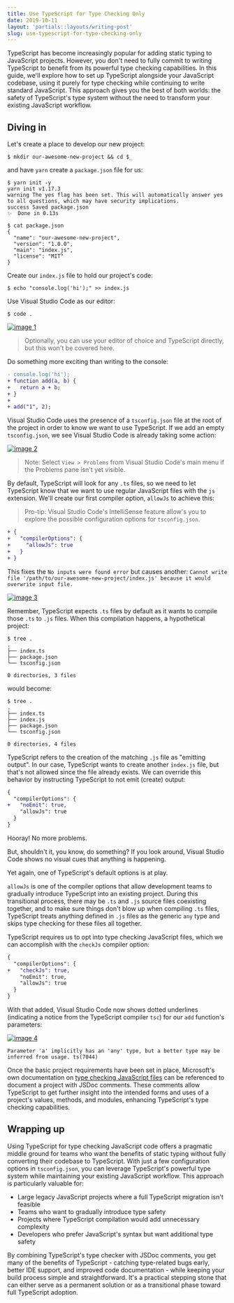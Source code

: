 ```yaml
---
title: Use TypeScript for Type Checking Only
date: 2019-10-11
layout: 'partials::layouts/writing-post'
slug: use-typescript-for-type-checking-only
---
```


TypeScript has become increasingly popular for adding static typing to JavaScript projects. However, you don't need to fully commit to writing TypeScript to benefit from its powerful type checking capabilities. In this guide, we'll explore how to set up TypeScript alongside your JavaScript codebase, using it purely for type checking while continuing to write standard JavaScript. This approach gives you the best of both worlds: the safety of TypeScript's type system without the need to transform your existing JavaScript workflow.

## Diving in

Let's create a place to develop our new project:

```
$ mkdir our-awesome-new-project && cd $_
```

and have `yarn` create a `package.json` file for us:

```
$ yarn init -y
yarn init v1.17.3
warning The yes flag has been set. This will automatically answer yes to all questions, which may have security implications.
success Saved package.json
✨  Done in 0.13s

$ cat package.json
{
  "name": "our-awesome-new-project",
  "version": "1.0.0",
  "main": "index.js",
  "license": "MIT"
}
```

Create our `index.js` file to hold our project's code:

```
$ echo "console.log('hi');" >> index.js
```

Use Visual Studio Code as our editor:

```
$ code .
```

[![image 1](/images/use-typescript-for-type-checking-only/1.png)](/images/use-typescript-for-type-checking-only/1.png)

> Optionally, you can use your editor of choice and TypeScript directly, but this won't be covered here.

Do something more exciting than writing to the console:

```diff
- console.log('hi');
+ function add(a, b) {
+   return a + b;
+ }
+
+ add("1", 2);
```

Visual Studio Code uses the presence of a `tsconfig.json` file at the root of the project in order to know we want to use TypeScript. If we add an empty `tsconfig.json`, we see Visual Studio Code is already taking some action:

[![image 2](/images/use-typescript-for-type-checking-only/2.png)](/images/use-typescript-for-type-checking-only/2.png)

> Note: Select `View > Problems` from Visual Studio Code's main menu if the Problems pane isn't yet visible.

By default, TypeScript will look for any `.ts` files, so we need to let TypeScript know that we want to use regular JavaScript files with the `js` extension. We'll create our first compiler option, `allowJs` to achieve this:

> Pro-tip: Visual Studio Code's IntelliSense feature allow's you to explore the possible configuration options for `tsconfig.json`.

```diff
+ {
+   "compilerOptions": {
+     "allowJs": true
+   }
+ }
```

This fixes the `No inputs were found error` but causes another: `Cannot write file '/path/to/our-awesome-new-project/index.js' because it would overwrite input file.`

[![image 3](/images/use-typescript-for-type-checking-only/3.png)](/images/use-typescript-for-type-checking-only/3.png)

Remember, TypeScript expects `.ts` files by default as it wants to compile those `.ts` to `.js` files. When this compilation happens, a hypothetical project:

```
$ tree .
.
├── index.ts
├── package.json
└── tsconfig.json

0 directories, 3 files
```

would become:

```
$ tree .
.
├── index.ts
├── index.js
├── package.json
└── tsconfig.json

0 directories, 4 files
```

TypeScript refers to the creation of the matching `.js` file as "emitting output". In our case, TypeScript wants to create another `index.js` file, but that's not allowed since the file already exists. We can override this behavior by instructing TypeScript to not emit (create) output:

```diff
{
  "compilerOptions": {
+   "noEmit": true,
    "allowJs": true
  }
}
```

Hooray! No more problems.

But, shouldn't it, you know, do something? If you look around, Visual Studio Code shows no visual cues that anything is happening.

Yet again, one of TypeScript's default options is at play.

`allowJs` is one of the compiler options that allow development teams to gradually introduce TypeScript into an existing project. During this transitional process, there may be `.ts` and `.js` source files coexisting together, and to make sure things don't blow up when compiling `.ts` files, TypeScript treats anything defined in `.js` files as the generic `any` type and skips type checking for these files all together.

TypeScript requires us to opt into type checking JavaScript files, which we can accomplish with the `checkJs` compiler option:

```diff
{
  "compilerOptions": {
+   "checkJs": true,
    "noEmit": true,
    "allowJs": true
  }
}
```

With that added, Visual Studio Code now shows dotted underlines (indicating a notice from the TypeScript compiler `tsc`) for our `add` function's parameters:

[![image 4](/images/use-typescript-for-type-checking-only/4.png)](/images/use-typescript-for-type-checking-only/4.png)

```
Parameter 'a' implicitly has an 'any' type, but a better type may be inferred from usage. ts(7044)
```

Once the basic project requirements have been set in place, Microsoft's own documentation on [type checking JavaScript files](https://www.typescriptlang.org/docs/handbook/type-checking-javascript-files.html) can be referenced to document a project with JSDoc comments. These comments allow TypeScript to get further insight into the intended forms and uses of a project's values, methods, and modules, enhancing TypeScript's type checking capabilities.

## Wrapping up

Using TypeScript for type checking JavaScript code offers a pragmatic middle ground for teams who want the benefits of static typing without fully converting their codebase to TypeScript. With just a few configuration options in `tsconfig.json`, you can leverage TypeScript's powerful type system while maintaining your existing JavaScript workflow. This approach is particularly valuable for:

- Large legacy JavaScript projects where a full TypeScript migration isn't feasible
- Teams who want to gradually introduce type safety
- Projects where TypeScript compilation would add unnecessary complexity
- Developers who prefer JavaScript's syntax but want additional type safety

By combining TypeScript's type checker with JSDoc comments, you get many of the benefits of TypeScript - catching type-related bugs early, better IDE support, and improved code documentation - while keeping your build process simple and straightforward. It's a practical stepping stone that can either serve as a permanent solution or as a transitional phase toward full TypeScript adoption.